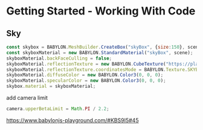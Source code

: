 # Getting Started - Working With Code
## Sky

```javascript
const skybox = BABYLON.MeshBuilder.CreateBox("skyBox", {size:150}, scene);
const skyboxMaterial = new BABYLON.StandardMaterial("skyBox", scene);
skyboxMaterial.backFaceCulling = false;
skyboxMaterial.reflectionTexture = new BABYLON.CubeTexture("https://playground.babylonjs.com/textures/skybox", scene);
skyboxMaterial.reflectionTexture.coordinatesMode = BABYLON.Texture.SKYBOX_MODE;
skyboxMaterial.diffuseColor = new BABYLON.Color3(0, 0, 0);
skyboxMaterial.specularColor = new BABYLON.Color3(0, 0, 0);
skybox.material = skyboxMaterial;
```
add camera limit

```javascript
camera.upperBetaLimit = Math.PI / 2.2;
```
https://www.babylonjs-playground.com/#KBS9I5#45